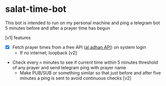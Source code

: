 # salat-time-bot

This bot is intended to run on my personal machine and ping a telegram bot 5 minutes before and after a prayer time has begun

[v1] features

- [x] Fetch prayer times from a free API ([al adhan API](https://aladhan.com/prayer-times-api)) on system login
  - If no internet; loopback [v2]
- Check every `n` minutes to see if current time within 5 minutes threshold of any prayer and send telegram ping with prayer name
  - Make PUB/SUB or something similar so that just before and after five minutes a ping is sent to avoid continuous checks [v2]
